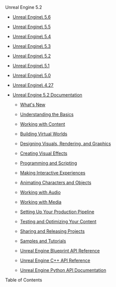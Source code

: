 Unreal Engine
5.2

- [Unreal Engine\\
5.6](https://dev.epicgames.com/documentation/en-us/unreal-engine?application_version=5.6)
- [Unreal Engine\\
5.5](https://dev.epicgames.com/documentation/en-us/unreal-engine?application_version=5.5)
- [Unreal Engine\\
5.4](https://dev.epicgames.com/documentation/en-us/unreal-engine?application_version=5.4)
- [Unreal Engine\\
5.3](https://dev.epicgames.com/documentation/en-us/unreal-engine?application_version=5.3)
- [Unreal Engine\\
5.2](https://dev.epicgames.com/documentation/en-us/unreal-engine?application_version=5.2)
- [Unreal Engine\\
5.1](https://dev.epicgames.com/documentation/en-us/unreal-engine?application_version=5.1)
- [Unreal Engine\\
5.0](https://dev.epicgames.com/documentation/en-us/unreal-engine?application_version=5.0)
- [Unreal Engine\\
4.27](https://dev.epicgames.com/documentation/en-us/unreal-engine?application_version=4.27)

- [Unreal Engine 5.2 Documentation](https://dev.epicgames.com/documentation/en-us/unreal-engine/unreal-engine-5-2-documentation?application_version=5.2)

  - [What's New](https://dev.epicgames.com/documentation/en-us/unreal-engine/whats-new?application_version=5.2)

  - [Understanding the Basics](https://dev.epicgames.com/documentation/en-us/unreal-engine/understanding-the-basics-of-unreal-engine?application_version=5.2)

  - [Working with Content](https://dev.epicgames.com/documentation/en-us/unreal-engine/working-with-content-in-unreal-engine?application_version=5.2)

  - [Building Virtual Worlds](https://dev.epicgames.com/documentation/en-us/unreal-engine/building-virtual-worlds-in-unreal-engine?application_version=5.2)

  - [Designing Visuals, Rendering, and Graphics](https://dev.epicgames.com/documentation/en-us/unreal-engine/designing-visuals-rendering-and-graphics-with-unreal-engine?application_version=5.2)

  - [Creating Visual Effects](https://dev.epicgames.com/documentation/en-us/unreal-engine/creating-visual-effects-in-niagara-for-unreal-engine?application_version=5.2)

  - [Programming and Scripting](https://dev.epicgames.com/documentation/en-us/unreal-engine/unreal-engine-programming-and-scripting?application_version=5.2)

  - [Making Interactive Experiences](https://dev.epicgames.com/documentation/en-us/unreal-engine/making-interactive-experiences-and-gameplay-in-unreal-engine?application_version=5.2)

  - [Animating Characters and Objects](https://dev.epicgames.com/documentation/en-us/unreal-engine/animating-characters-and-objects-in-unreal-engine?application_version=5.2)

  - [Working with Audio](https://dev.epicgames.com/documentation/en-us/unreal-engine/working-with-audio-in-unreal-engine?application_version=5.2)

  - [Working with Media](https://dev.epicgames.com/documentation/en-us/unreal-engine/working-with-media-in-unreal-engine?application_version=5.2)

  - [Setting Up Your Production Pipeline](https://dev.epicgames.com/documentation/en-us/unreal-engine/setting-up-your-production-pipeline-in-unreal-engine?application_version=5.2)

  - [Testing and Optimizing Your Content](https://dev.epicgames.com/documentation/en-us/unreal-engine/testing-and-optimizing-your-content?application_version=5.2)

  - [Sharing and Releasing Projects](https://dev.epicgames.com/documentation/en-us/unreal-engine/sharing-and-releasing-projects-for-unreal-engine?application_version=5.2)

  - [Samples and Tutorials](https://dev.epicgames.com/documentation/en-us/unreal-engine/samples-and-tutorials-for-unreal-engine?application_version=5.2)

  - [Unreal Engine Blueprint API Reference](https://dev.epicgames.com/documentation/en-us/unreal-engine/BlueprintAPI?application_version=5.2)

  - [Unreal Engine C++ API Reference](https://dev.epicgames.com/documentation/en-us/unreal-engine/API?application_version=5.2)

  - [Unreal Engine Python API Documentation](https://dev.epicgames.com/documentation/en-us/unreal-engine/PythonAPI?application_version=5.2)

Table of Contents